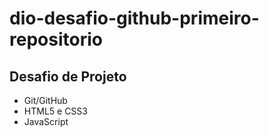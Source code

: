# dio-desafio-github-primeiro-repositorio
## Desafio de Projeto
 - Git/GitHub
 - HTML5 e CSS3
 - JavaScript
